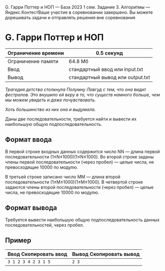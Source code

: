 G. Гарри Поттер и НОП — База 2023 1 сем. Задание 3. Алгоритмы — Яндекс.КонтестВаше участие в соревновании завершено. Вы можете дорешивать задачи и отправлять решения вне соревнования

# G. Гарри Поттер и НОП

| Ограничение времени | 0.5 секунд |
| --- | --- |
| Ограничение памяти | 64.8 Мб |
| Ввод | стандартный ввод или input.txt |
| Вывод | стандартный вывод или output.txt |

*Трагедия детства столкнула Полумну Лавгуд с тем, что она видит фестралов. Это внушило ей веру в то, что существ намного больше, чем мы можем увидеть и даже почувствовать.*

*Хоть большинство из них она и выдумала.*

Даны две последовательности, требуется найти и вывести их наибольшую общую подпоследовательность.

## Формат ввода

В первой строке входных данных содержится число NN — длина первой последовательности (1≤N≤1000)(1≤N≤1000). Во второй строке заданы члены первой последовательности (через пробел) — целые числа, не превосходящие 10000 по модулю.

В третьей строке записано число MM — длина второй последовательности (1≤M≤1000)(1≤M≤1000). В четвертой строке задаются члены второй последовательности (через пробел) — целые числа, не превосходящие 10000 по модулю.

## Формат вывода

Требуется вывести наибольшую общую подпоследовательность данных последовательностей, через пробел.

## Пример

| Ввод Скопировать ввод | Вывод Скопировать вывод |
| --- | --- |
| `3 1 2 3 4 2 3 1 5 ` | `2 3  ` |
